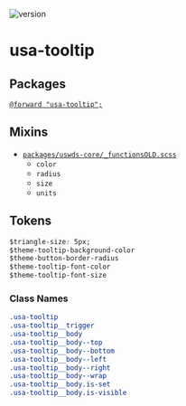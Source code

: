 ![version](https://img.shields.io/badge/version-3.3.0-4287f5.svg?style=flat)

# usa-tooltip

## Packages

[`@forward "usa-tooltip";`](https://github.com/uswds/uswds/tree/v3.3.0/packages/usa-tooltip/)

## Mixins

- [`packages/uswds-core/_functionsOLD.scss`](https://github.com/uswds/uswds/tree/v3.3.0/packages/uswds-core/_functionsOLD.scss)
  - `color`
  - `radius`
  - `size`
  - `units`

## Tokens

```css
$triangle-size: 5px;
$theme-tooltip-background-color
$theme-button-border-radius
$theme-tooltip-font-color
$theme-tooltip-font-size
```

### Class Names

```css
.usa-tooltip
.usa-tooltip__trigger
.usa-tooltip__body
.usa-tooltip__body--top
.usa-tooltip__body--bottom
.usa-tooltip__body--left
.usa-tooltip__body--right
.usa-tooltip__body--wrap
.usa-tooltip__body.is-set
.usa-tooltip__body.is-visible
```
